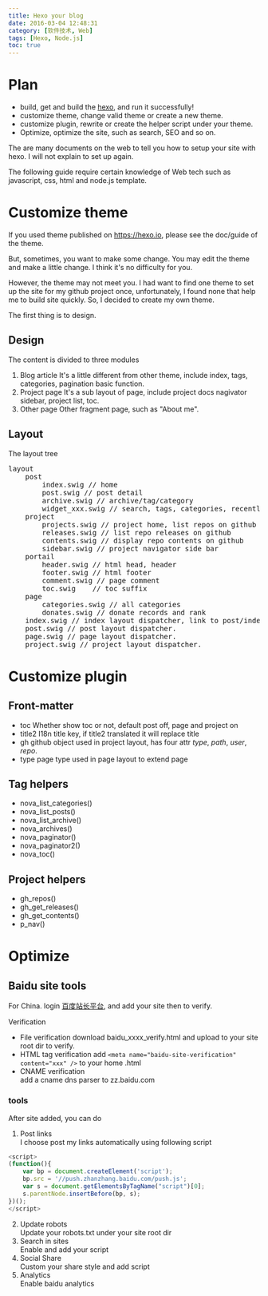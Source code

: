 ```yaml
---
title: Hexo your blog
date: 2016-03-04 12:48:31
category: [软件技术, Web]
tags: [Hexo, Node.js]
toc: true
---
```

# Plan
 * build, get and build the [hexo](https://hexo.io), and run it successfully!
 * customize theme, change valid theme or create a new theme.
 * customize plugin, rewrite or create the helper script under your theme.
 * Optimize, optimize the site, such as search, SEO and so on.

<!-- more -->

The are many documents on the web to tell you how to setup your site with hexo. I will not explain to set up again.

The following guide require certain knowledge of Web tech such as javascript, css, html and node.js template. 

# Customize theme
If you used theme published on https://hexo.io, please see the doc/guide of the theme.

But, sometimes, you want to make some change. You may edit the theme and make a little change. I think it's no difficulty for you.

However, the theme may not meet you. I had want to find one theme to set up the site for my github project once, unfortunately, I found none that help me to build site quickly. So, I decided to create my own theme. 

The first thing is to design.

## Design

The content is divided to three modules

 1. Blog article
 It's a little different from other theme, include index, tags, categories, pagination basic function.
 2. Project page
 It's a sub layout of page, include project docs nagivator sidebar, project list, toc.
 3. Other page
 Other fragment page, such as "About me".

##  Layout

The layout tree

<pre>
layout
	post
		index.swig // home
		post.swig // post detail
		archive.swig // archive/tag/category 
		widget_xxx.swig // search, tags, categories, recently... widget_xxx.swig // search, tags, categories, recently...widget_xxx.swig // search, tags, categories, recently...
	project
		projects.swig // project home, list repos on github
		releases.swig // list repo releases on github
		contents.swig // display repo contents on github
		sidebar.swig // project navigator side bar
	portail
		header.swig // html head, header
		footer.swig // html footer
		comment.swig // page comment
		toc.swig    // toc suffix
	page
		categories.swig // all categories
		donates.swig // donate records and rank
	index.swig // index layout dispatcher, link to post/index.
	post.swig // post layout dispatcher.
	page.swig // page layout dispatcher.
	project.swig // project layout dispatcher.
</pre>

# Customize plugin

## Front-matter

- toc 
Whether show toc or not, default post off, page and project on
- title2
I18n title key, if title2 translated it will replace title
- gh github object used in project layout, has four attr <var>type</var>, <var>path</var>, <var>user</var>, <var>repo</var>.
- type page type used in page layout to extend page

## Tag helpers
- nova_list_categories()
- nova_list_posts()
- nova_list_archive()
- nova_archives()
- nova_paginator()
- nova_paginator2()
- nova_toc()

## Project helpers
- gh_repos()
- gh_get_releases()
- gh_get_contents()
- p_nav()

# Optimize
## Baidu site tools
For China.
login [百度站长平台](http://zhanzhang.baidu.com/), and add your site then to verify.

Verification

* File verification 
    download baidu_xxxx_verify.html and upload to your site root dir to verify.
* HTML tag verification 
    add `<meta name="baidu-site-verification" content="xxx" />`
 to your home .html
* CNAME verification    
    add a cname dns parser to zz.baidu.com

    
### tools
After site added, you can do 

1. Post links    
    I choose post my links automatically using following script
```js
<script>
(function(){
    var bp = document.createElement('script');
    bp.src = '//push.zhanzhang.baidu.com/push.js';
    var s = document.getElementsByTagName("script")[0];
    s.parentNode.insertBefore(bp, s);
})();
</script>
```
2. Update robots    
    Update your robots.txt under your site root dir
3. Search in sites    
    Enable and add your script
4. Social Share    
    Custom your share style and add script
5. Analytics   
    Enable baidu analytics

    
